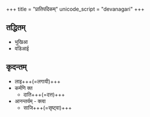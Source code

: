 +++
title = "प्रातिपदिकम्"
unicode_script = "devanagari"
+++

## तद्धितम्
- भुखिआ
- वडिआई

## कृदन्तम्
- लाइ+++(=लगायी)+++
- कर्मणि क्त
  - दाति+++(=दत्त)+++
- आनन्तर्यम् - क्त्वा
  - साजि+++(=सृष्ट्वा)+++